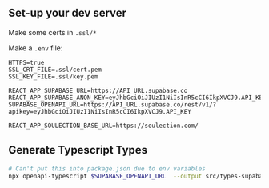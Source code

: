## Set-up your dev server

Make some certs in `.ssl/*`

Make a `.env` file:

```
HTTPS=true
SSL_CRT_FILE=.ssl/cert.pem
SSL_KEY_FILE=.ssl/key.pem

REACT_APP_SUPABASE_URL=https://API_URL.supabase.co
REACT_APP_SUPABASE_ANON_KEY=eyJhbGciOiJIUzI1NiIsInR5cCI6IkpXVCJ9.API_KEY
SUPABASE_OPENAPI_URL=https://API_URL.supabase.co/rest/v1/?apikey=eyJhbGciOiJIUzI1NiIsInR5cCI6IkpXVCJ9.API_KEY

REACT_APP_SOULECTION_BASE_URL=https://soulection.com/
```


## Generate Typescript Types

```bash
# Can't put this into package.json due to env variables
npx openapi-typescript $SUPABASE_OPENAPI_URL  --output src/types-supabase.d.ts --version 2
```